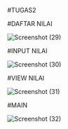#TUGAS2

#DAFTAR NILAI

![Screenshot (29)](https://user-images.githubusercontent.com/92745982/149016901-a0935b1a-143c-4c7a-8d0b-7de5f51f14f8.png)

#INPUT NILAI

![Screenshot (30)](https://user-images.githubusercontent.com/92745982/149017174-c2723af2-40a8-48ba-884d-d26cbd863436.png)

#VIEW NILAI

![Screenshot (31)](https://user-images.githubusercontent.com/92745982/149017234-55d3c5b4-e4bf-4487-a2f0-96e4b104289b.png)

#MAIN 

![Screenshot (32)](https://user-images.githubusercontent.com/92745982/149017345-0b94fcc4-0a4e-44fa-b6b1-e0e95ff965cd.png)
